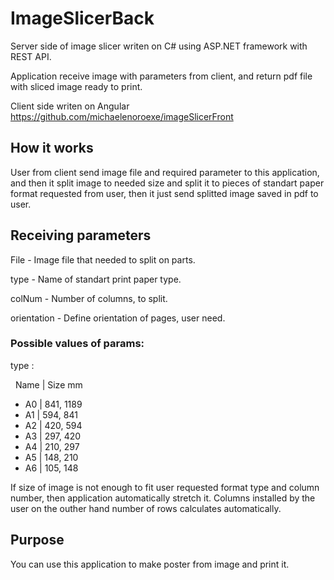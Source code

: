 # ImageSlicerBack

Server side of image slicer writen on C# using ASP.NET framework with REST API.

Application receive image with parameters from client, and return pdf file with sliced image ready to print.

Client side writen on Angular https://github.com/michaelenoroexe/imageSlicerFront

## How it works

User from client send image file and required parameter to this application, 
and then it split image to needed size and split it to pieces of standart paper format requested from user, then it just send splitted image saved in pdf to user. 

## Receiving parameters

File - Image file that needed to split on parts.

type - Name of standart print paper type.

colNum - Number of columns, to split. 

orientation - Define orientation of pages, user need.

### Possible values of params:

type :

  Name  |  Size mm
 - A0  |  841, 1189
 - A1  |  594, 841
 - A2  |  420, 594
 - A3  |  297, 420
 - A4  |  210, 297
 - A5  |  148, 210
 - A6  |  105, 148

If size of image is not enough to fit user requested format type and column number, then application automatically stretch it.
Columns installed by the user on the outher hand number of rows calculates automatically.

## Purpose

You can use this application to make poster from image and print it.
